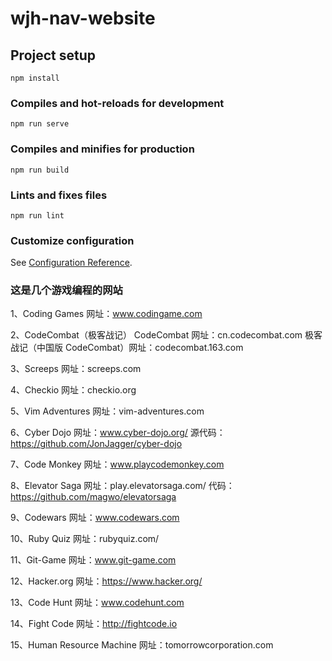 # wjh-nav-website

## Project setup
```
npm install
```

### Compiles and hot-reloads for development
```
npm run serve
```

### Compiles and minifies for production
```
npm run build
```

### Lints and fixes files
```
npm run lint
```

### Customize configuration

See [Configuration Reference](https://cli.vuejs.org/config/).



### 这是几个游戏编程的网站


1、Coding Games
网址：www.codingame.com

2、CodeCombat（极客战记）
CodeCombat 网址：cn.codecombat.com
极客战记（中国版 CodeCombat）网址：codecombat.163.com

3、Screeps
网址：screeps.com

4、Checkio
网址：checkio.org

5、Vim Adventures
网址：vim-adventures.com

6、Cyber Dojo
网址：www.cyber-dojo.org/
源代码：https://github.com/JonJagger/cyber-dojo

7、Code Monkey
网址：www.playcodemonkey.com

8、Elevator Saga
网址：play.elevatorsaga.com/
代码：https://github.com/magwo/elevatorsaga

9、Codewars
网址：www.codewars.com

10、Ruby Quiz
网址：rubyquiz.com/

11、Git-Game
网址：www.git-game.com

12、Hacker.org
网址：https://www.hacker.org/

13、Code Hunt
网址：www.codehunt.com

14、Fight Code
网址：http://fightcode.io

15、Human Resource Machine
网址：tomorrowcorporation.com